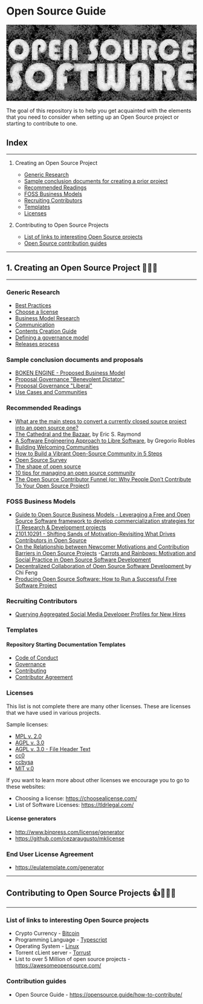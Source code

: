 # Open Source Guide

![Open Source Software](images/Open_Source.jpg)

The goal of this repository is to help you get acquainted with the elements that you need to consider when setting up an Open Source project or starting to contribute to one.

## Index

---

1. Creating an Open Source Project

    - [Generic Research](#generic-research)
    - [Sample conclusion documents for creating a prior project](#sample-conclusion-documents-andproposals)
    - [Recommended Readings](#recommended-readings)
    - [FOSS Business Models](#foss-business-models)
    - [Recruiting Contributors](#recruiting-contributors)
    - [Templates](#templates)
    - [Licenses](#licenses)

2. Contributing to Open Source Projects

    - [List of links to interesting Open Source projects](#list-of-links-to-interesting-open-source-projects)
    - [Open Source contribution guides](#contribution-guides)

---

## 1. Creating an Open Source Project 🎈🚀🎆

---

### Generic Research

- [Best Practices](best-practices.md)
- [Choose a license](choose-a-license.md)
- [Business Model Research](business-model-research.md)
- [Communication](communication.md)
- [Contents Creation Guide](contents-creation-guide.md)
- [Defining a governance model](define-a-governance-model.md)
- [Releases process](releases-process.md)

### Sample conclusion documents and proposals

- [BOKEN ENGINE - Proposed Business Model](./sample_conclusions/BOKEN_ENGINE_%E2%80%93_Proposed_Business_Model.md)
- [Proposal Governance "Benevolent Dictator"](./proposal_governance_bdfl.md)
- [Proposal Governance "Liberal"](./sample_conclusions/proposal_governance_liberal.md)
- [Use Cases and Communities](./sample_conclusions/use-cases-and-communities.md)

### Recommended Readings

- [What are the main steps to convert a currently closed source project into an open source one?](https://opensource.stackexchange.com/questions/589/what-are-the-main-steps-to-convert-a-currently-closed-source-project-into-an-ope)
- [The Cathedral and the Bazaar](http://www.catb.org/~esr/writings/cathedral-bazaar/), by Eric S. Raymond
- [A Software Engineering Approach to Libre Software](http://www.opensourcejahrbuch.de/download/jb2004/chapter_03/III-3-Robles.pdf), by Gregorio Robles
- [Building Welcoming Communities](https://opensource.guide/building-community/)
- [How to Build a Vibrant Open-Source Community in 5 Steps](https://adevait.com/blog/workplace/build-open-source-community)
- [Open Source Survey](https://opensourcesurvey.org/2017/)
- [The shape of open source](https://github.blog/2016-06-23-the-shape-of-open-source/)
- [10 tips for managing an open source community](https://opensource.com/article/19/5/tips-managing-community)
- [The Open Source Contributor Funnel (or: Why People Don’t Contribute To Your Open Source Project)](https://mikemcquaid.com/2018/08/14/the-open-source-contributor-funnel-why-people-dont-contribute-to-your-open-source-project/)

### FOSS Business Models

- [Guide to Open Source Business Models - Leveraging a Free and Open Source Software framework to develop commercialization strategies for IT Research & Development projects](https://www.researchgate.net/publication/266803987_Guide_to_Open_Source_Business_Models_-_Leveraging_a_Free_and_Open_Source_Software_framework_to_develop_commercialization_strategies_for_IT_Research_Development_projects)
- [2101.10291 - Shifting Sands of Motivation-Revisiting What Drives Contributors in Open Source](https://arxiv.org/pdf/2101.10291v3.pdf)
- [On the Relationship between Newcomer Motivations and Contribution Barriers in Open Source Projects](https://www.researchgate.net/publication/319285388_On_the_Relationship_between_Newcomer_Motivations_and_Contribution_Barriers_in_Open_Source_Projects)
-[Carrots and Rainbows: Motivation and Social Practice in Open Source Software Development](https://www.researchgate.net/publication/220047222_Carrots_and_Rainbows_Motivation_and_Social_Practice_in_Open_Source_Software_Development)
- [Decentralized Collaboration of Open Source Software Development
](https://www.cmu.edu/tepper/programs/phd/program/assets/dissertations/2020-economics-feng-dissertation.pdf) by Chi Feng
- [Producing Open Source Software: How to Run a Successful Free Software Project](https://www.researchgate.net/publication/200026371_Producing_Open_Source_Software_How_to_Run_a_Successful_Free_Software_Project)

### Recruiting Contributors

- [Querying Aggregated Social Media Developer Profiles for New Hires](https://escholarship.org/uc/item/0k79g42k)

### Templates

#### Repository Starting Documentation Templates

- [Code of Conduct](templates_repository_starting/CODE_OF_CONDUCT.md)
- [Governance](templates_repository_starting/GOVERNANCE_BD.md)
- [Contributing](templates_repository_starting/CONTRIBUTING.md)
- [Contributor Agreement](templates_repository_starting/contributor_agreement_v01.md)

### Licenses

This list is not complete there are many other licenses.
These are licenses that we have used in various projects.

Sample licenses:

- [MPL v. 2.0](templates_licenses\mpl-2.0.md)
- [AGPL v. 3.0](templates_licenses\agpl-3.0.md)
- [AGPL v. 3.0 - File Header Text](templates_licenses\agpl-3.0-file_header.txt)
- [cc0](templates_licenses\cc0.md)
- [ccbysa](templates_licenses\cc-by-sa.md)
- [MIT v.0](templates_licenses\mit-0.md)

If you want to learn more about other licenses we encourage you to go to these websites:

- Choosing a license: <https://choosealicense.com/>
- List of Software Licenses: <https://tldrlegal.com/>

#### License generators

- <http://www.binpress.com/license/generator>
- <https://github.com/cezaraugusto/mklicense>

### End User License Agreement

- <https://eulatemplate.com/generator>

---

## Contributing to Open Source Projects 👍🙋🆒🆓

---

### List of links to interesting Open Source projects

- Crypto Currency - [Bitcoin](https://awesomeopensource.com/projects/bitcoin)
- Programming Language - [Typescript](https://awesomeopensource.com/projects/typescript)
- Operating System - [Linux](https://awesomeopensource.com/projects/linux)
- Torrent cLient server - [Torrust](https://github.com/torrust/torrust)
- List to over 5 Million of open source projects - <https://awesomeopensource.com/>

### Contribution guides

- Open Source Guide - <https://opensource.guide/how-to-contribute/>
